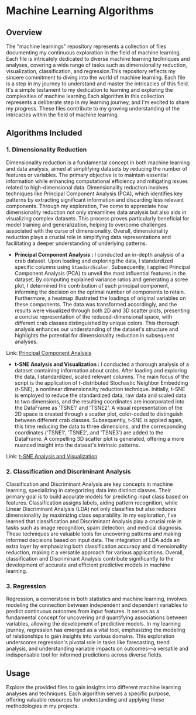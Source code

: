 
# Machine Learning Algorithms 

## Overview

The "machine learnings" repository represents a collection of files documenting my continuous exploration in the field of machine learning. Each file is intricately dedicated to diverse machine learning techniques and analyses, covering a wide range of tasks such as dimensionality reduction, visualization, classification, and regression.This repository reflects my sincere commitment to diving into the world of machine learning. Each file is a step in my journey to understand and master the intricacies of this field. It's a simple testament to my dedication to learning and exploring the complexities of machine learning.Each algorithm in this collection represents a deliberate step in my learning journey, and I'm excited to share my progress. These files contribute to my growing understanding of the intricacies within the field of machine learning.

## Algorithms Included

### 1. Dimensionality Reduction

Dimensionality reduction is a fundamental concept in both machine learning and data analysis, aimed at simplifying datasets by reducing the number of features or variables. The primary objective is to maintain essential information while enhancing computational efficiency and mitigating issues related to high-dimensional data. Dimensionality reduction involves techniques like Principal Component Analysis (PCA), which identifies key patterns by extracting significant information and discarding less relevant components. Through my exploration, I've come to appreciate how dimensionality reduction not only streamlines data analysis but also aids in visualizing complex datasets. This process proves particularly beneficial for model training and generalization, helping to overcome challenges associated with the curse of dimensionality. Overall, dimensionality reduction plays a crucial role in simplifying data representations and facilitating a deeper understanding of underlying patterns.

- **Principal Component Analysis :** I conducted an in-depth analysis of a crab dataset. Upon loading and exploring the data, I standardized specific columns using `StandardScaler`. Subsequently, I applied Principal Component Analysis (PCA) to unveil the most influential features in the dataset. By computing explained variance ratios and generating a scree plot, I determined the contribution of each principal component, informing the decision on the optimal number of components to retain. Furthermore, a heatmap illustrated the loadings of original variables on these components. The data was transformed accordingly, and the results were visualized through both 2D and 3D scatter plots, presenting a concise representation of the reduced-dimensional space, with different crab classes distinguished by unique colors. This thorough analysis enhances our understanding of the dataset's structure and highlights the potential for dimensionality reduction in subsequent analyses.

Link:
[Principal Component Analysis ](https://github.com/ranzeet013/Machine_Learnings/tree/main/01.%20Principal%20Component%20Analysis%20And%20Visualization)

- **t-SNE Analysis and Visualization :** I conducted a thorough analysis of a dataset containing information about crabs. After loading and exploring the data, I standardized, scaled relevant columns. The main focus of the script is the application of t-distributed Stochastic Neighbor Embedding (t-SNE), a nonlinear dimensionality reduction technique. Initially, t-SNE is employed to reduce the standardized data, raw data and scaled data to two dimensions, and the resulting coordinates are incorporated into the DataFrame as 'TSNE1' and 'TSNE2'. A visual representation of the 2D space is created through a scatter plot, color-coded to distinguish between different crab classes. Subsequently, t-SNE is applied again, this time reducing the data to three dimensions, and the corresponding coordinates ('TSNE1', 'TSNE2', and 'TSNE3') are added to the DataFrame. A compelling 3D scatter plot is generated, offering a more nuanced insight into the dataset's intrinsic patterns. 

Link:
[t-SNE Analysis and Visualization](https://github.com/ranzeet013/Machine_Learnings/tree/main/02.%20t-Stochastic%20Neighbor%20Embedding%20Analysis%20And%20Visualization)

### 2. Classification and Discriminant Analysis

Classification and Discriminant Analysis are key concepts in machine learning, specializing in categorizing data into distinct classes. Their primary goal is to build accurate models for predicting input class based on features. Classification assigns labels, aiding pattern recognition, while Linear Discriminant Analysis (LDA) not only classifies but also reduces dimensionality by maximizing class separability. In my exploration, I've learned that classification and Discriminant Analysis play a crucial role in tasks such as image recognition, spam detection, and medical diagnosis. These techniques are valuable tools for uncovering patterns and making informed decisions based on input data. The integration of LDA adds an extra layer by emphasizing both classification accuracy and dimensionality reduction, making it a versatile approach for various applications. Overall, classification and Discriminant Analysis contribute significantly to the development of accurate and efficient predictive models in machine learning.


### 3. Regression

Regression, a cornerstone in both statistics and machine learning, involves modeling the connection between independent and dependent variables to predict continuous outcomes from input features. It serves as a fundamental concept for uncovering and quantifying associations between variables, allowing the development of predictive models. In my learning journey, regression has emerged as a vital tool, emphasizing the modeling of relationships to gain insights into various domains. This exploration underscores regression's pivotal role in tasks like forecasting, trend analysis, and understanding variable impacts on outcomes—a versatile and indispensable tool for informed predictions across diverse fields.


## Usage

Explore the provided files to gain insights into different machine learning analyses and techniques. Each algorithm serves a specific purpose, offering valuable resources for understanding and applying these methodologies in my projects.



